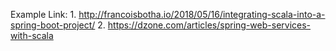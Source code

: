 Example Link:
    1. http://francoisbotha.io/2018/05/16/integrating-scala-into-a-spring-boot-project/
    2. https://dzone.com/articles/spring-web-services-with-scala
